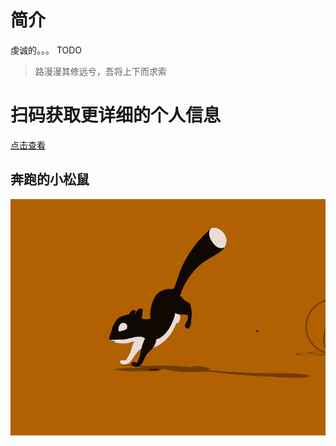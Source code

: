 # 简介 
虔诚的。。。
TODO

>路漫漫其修远兮，吾将上下而求索

# 扫码获取更详细的个人信息
[点击查看](https://limon-tree.github.io/mybase/about_me)


## 奔跑的小松鼠
![1.gif](../img/1.gif)
